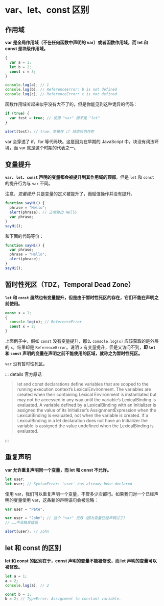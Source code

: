 # var、let、const 区别

## 作用域

**var 是全局作用域（不在任何函数中声明的 var）或者函数作用域，而 let 和 const 是块级作用域。**

```js
{
  var a = 1;
  let b = 2;
  const c = 3;
}

console.log(a); // 1
console.log(b); // ReferenceError: b is not defined
console.log(c); // ReferenceError: c is not defined
```

函数作用域听起来似乎没有大不了的，但是你能见到这种诡异的代码：

```js
if (true) {
  var test = true; // 使用 "var" 而不是 "let"
}

alert(test); // true，变量在 if 结束后仍存在
```

var 会穿透了 if，for 等代码块。这是因为在早期的 JavaScript 中，块没有词法环境，而 var 就是这个时期的代表之一。

## 变量提升

**`var`、`let`、`const` 声明的变量都会被提升到其作用域的顶部**。但是 `let` 和 `const` 的提升行为与 `var` 不同。

注意，_变量提升_ 只是变量的定义被提升了，而赋值操作并没有提升。

```js
function sayHi() {
  phrase = "Hello";
  alert(phrase); // 正常弹出 Hello
  var phrase;
}
sayHi();
```

和下面的代码等价：

```js
function sayHi() {
  var phrase;
  phrase = "Hello";
  alert(phrase);
}
sayHi();
```

## 暂时性死区（TDZ，Temporal Dead Zone）

**`let` 和 `const` 虽然也有变量提升，但是由于暂时性死区的存在，它们不能在声明之前使用。**

```js
const x = 1;
{
  console.log(x); // ReferenceError
  const x = 2;
}
```

上面例子中，假如 `const` 没有变量提升，那么 `console.log(x)` 应该获取的是外层的 `x`，结果却是 `ReferenceError`。说明 `x` 有变量提升，但是又访问不到，**即 `let` 和 `const` 声明的变量在声明之前不能使用的区域，就称之为暂时性死区。**

`var` 没有暂时性死区。

::: details 官方原话

> let and const declarations define variables that are scoped to the running execution context’s LexicalEnvironment. The variables are created when their containing Lexical Environment is instantiated but may not be accessed in any way until the variable’s LexicalBinding is evaluated. A variable defined by a LexicalBinding with an Initializer is assigned the value of its Initializer’s AssignmentExpression when the LexicalBinding is evaluated, not when the variable is created. If a LexicalBinding in a let declaration does not have an Initializer the variable is assigned the value undefined when the LexicalBinding is evaluated.

:::

## 重复声明

**var 允许重复声明同一个变量，而 let 和 const 不允许。**

```js
let user;
let user; // SyntaxError: 'user' has already been declared
```

使用 var，我们可以重复声明一个变量，不管多少次都行。如果我们对一个已经声明的变量使用 var，这条新的声明语句会被忽略：

```js
var user = "Pete";

var user = "John"; // 这个 "var" 无效（因为变量已经声明过了）
// ……不会触发错误

alert(user); // John
```

## let 和 const 的区别

**let 和 const 的区别在于，const 声明的变量不能被修改，而 let 声明的变量可以被修改。**

```js
let a = 1;
a = 2;
console.log(a); // 2

const b = 1;
b = 2; // TypeError: Assignment to constant variable.
```
